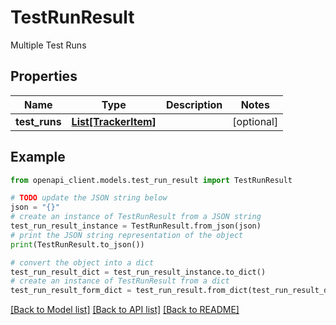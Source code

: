 # TestRunResult

Multiple Test Runs

## Properties

Name | Type | Description | Notes
------------ | ------------- | ------------- | -------------
**test_runs** | [**List[TrackerItem]**](TrackerItem.md) |  | [optional] 

## Example

```python
from openapi_client.models.test_run_result import TestRunResult

# TODO update the JSON string below
json = "{}"
# create an instance of TestRunResult from a JSON string
test_run_result_instance = TestRunResult.from_json(json)
# print the JSON string representation of the object
print(TestRunResult.to_json())

# convert the object into a dict
test_run_result_dict = test_run_result_instance.to_dict()
# create an instance of TestRunResult from a dict
test_run_result_form_dict = test_run_result.from_dict(test_run_result_dict)
```
[[Back to Model list]](../README.md#documentation-for-models) [[Back to API list]](../README.md#documentation-for-api-endpoints) [[Back to README]](../README.md)


